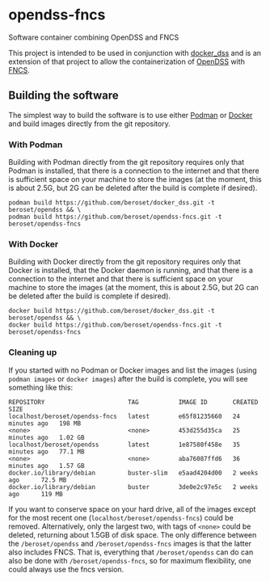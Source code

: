 # opendss-fncs
Software container combining OpenDSS and FNCS

This project is intended to be used in conjunction with [docker_dss](https://github.com/beroset/docker_dss) and is an extension of that project to allow the containerization of [OpenDSS](https://sourceforge.net/projects/electricdss/) with [FNCS](https://github.com/FNCS/fncs).  

## Building the software
The simplest way to build the software is to use either [Podman](https://podman.io/) or [Docker](https://www.docker.com/) and build images directly from the git repository.  

### With Podman
Building with Podman directly from the git repository requires only that Podman is installed, that there is a connection to the internet and that there is sufficient space on your machine to store the images (at the moment, this is about 2.5G, but 2G can be deleted after the build is complete if desired).

    podman build https://github.com/beroset/docker_dss.git -t beroset/opendss && \
    podman build https://github.com/beroset/opendss-fncs.git -t beroset/opendss-fncs

### With Docker
Building with Docker directly from the git repository requires only that Docker is installed, that the Docker daemon is running, and that there is a connection to the internet and that there is sufficient space on your machine to store the images (at the moment, this is about 2.5G, but 2G can be deleted after the build is complete if desired).

    docker build https://github.com/beroset/docker_dss.git -t beroset/opendss && \
    docker build https://github.com/beroset/opendss-fncs.git -t beroset/opendss-fncs

### Cleaning up
If you started with no Podman or Docker images and list the images (using `podman images` or `docker images`) after the build is complete, you will see something like this:

    REPOSITORY                       TAG           IMAGE ID       CREATED          SIZE
    localhost/beroset/opendss-fncs   latest        e65f81235660   24 minutes ago   198 MB
    <none>                           <none>        453d255d35ca   25 minutes ago   1.02 GB
    localhost/beroset/opendss        latest        1e87580f458e   35 minutes ago   77.1 MB
    <none>                           <none>        aba76087ffd6   36 minutes ago   1.57 GB
    docker.io/library/debian         buster-slim   e5aad4204d00   2 weeks ago      72.5 MB
    docker.io/library/debian         buster        3de0e2c97e5c   2 weeks ago      119 MB

If you want to conserve space on your hard drive, all of the images except for the most recent one (`localhost/beroset/opendss-fncs`) could be removed.  Alternatively, only the largest two, with tags of `<none>` could be deleted, returning about 1.5GB of disk space.  The only difference between the `/beroset/opendss` and `/beroset/opendss-fncs` images is that the latter also includes FNCS.  That is, everything that `/beroset/opendss` can do can also be done with `/beroset/opendss-fncs`, so for maximum flexibility, one could always use the fncs version.
